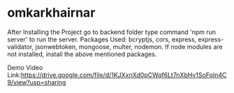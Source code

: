 # omkarkhairnar
After Installing the Project go to backend folder type command 'npm run server' to run the server.
Packages Used: bcryptjs, cors, express, express-validator, jsonwebtoken, mongoose, multer, nodemon.
If node modules are not installed, install the above mentioned packages.

Demo Video Link:https://drive.google.com/file/d/1KJXxnXd0pCWqf6Lt7nXbHv1SoFqIn4C9/view?usp=sharing
